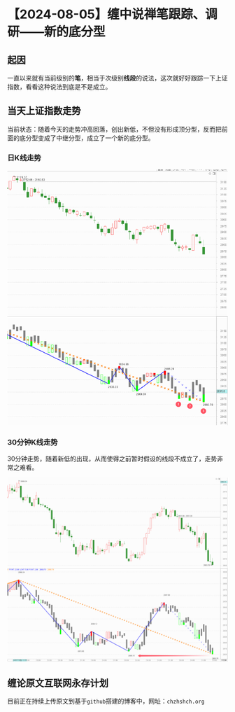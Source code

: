 # 【2024-08-05】缠中说禅笔跟踪、调研——新的底分型
## 起因

一直以来就有当前级别的**笔**，相当于次级别**线段**的说法，这次就好好跟踪一下上证指数，看看这种说法到底是不是成立。



## 当天上证指数走势

当前状态：随着今天的走势冲高回落，创出新低，不但没有形成顶分型，反而把前面的底分型变成了中继分型，成立了一个新的底分型。



### 日K线走势

![](day\20240805.png)



### 30分钟K线走势

30分钟走势，随着新低的出现，从而使得之前暂时假设的线段不成立了，走势非常之难看。



![](min30\20240805.png)



## 缠论原文互联网永存计划

目前正在持续上传原文到基于`github`搭建的博客中，网址：`chzhshch.org`



